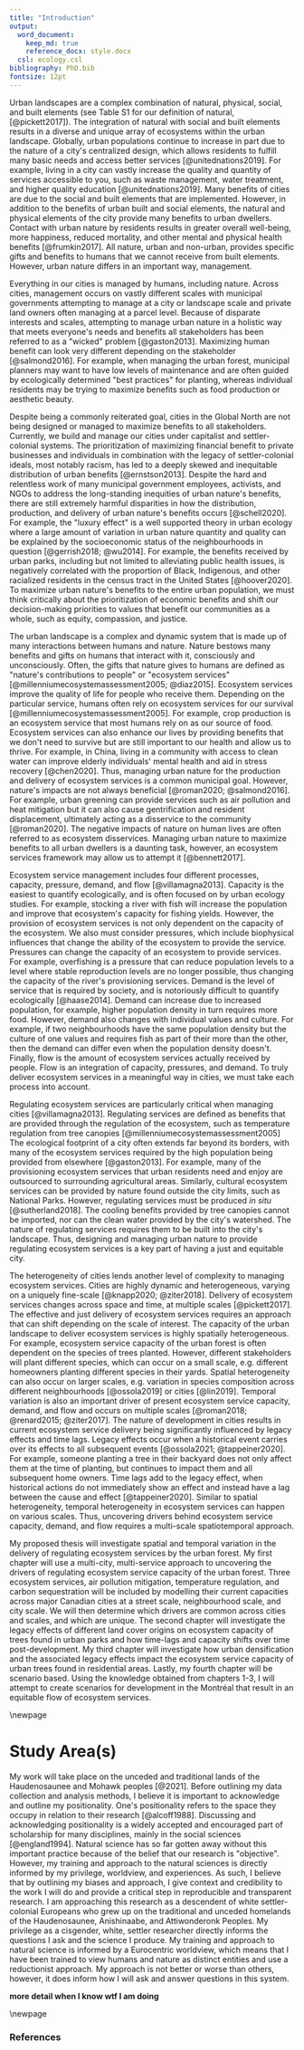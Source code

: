 ```yaml
---
title: "Introduction"
output: 
  word_document:
    keep_md: true 
    reference_docx: style.docx
  csl: ecology.csl
bibliography: PhD.bib
fontsize: 12pt
---
```


Urban landscapes are a complex combination of natural, physical, social, and built elements (see Table S1 for our definition of natural, [@pickett2017]). The integration of natural with social and built elements results in a diverse and unique array of ecosystems within the urban landscape. Globally, urban populations continue to increase in part due to the nature of a city's centralized design, which allows residents to fulfill many basic needs and access better services [@unitednations2019]. For example, living in a city can vastly increase the quality and quantity of services accessible to you, such as waste management, water treatment, and higher quality education [@unitednations2019]. Many benefits of cities are due to the social and built elements that are implemented. However, in addition to the benefits of urban built and social elements, the natural and physical elements of the city provide many benefits to urban dwellers. Contact with urban nature by residents results in greater overall well-being, more happiness, reduced mortality, and other mental and physical health benefits [@frumkin2017]. All nature, urban and non-urban, provides specific gifts and benefits to humans that we cannot receive from built elements. However, urban nature differs in an important way, management.  

Everything in our cities is managed by humans, including nature. Across cities, management occurs on vastly different scales with municipal governments attempting to manage at a city or landscape scale and private land owners often managing at a parcel level. Because of disparate interests and scales, attempting to manage urban nature in a holistic way that meets everyone's needs and benefits all stakeholders has been referred to as a "wicked" problem [@gaston2013]. Maximizing human benefit can look very different depending on the stakeholder [@salmond2016]. For example, when managing the urban forest, municipal planners may want to have low levels of maintenance and are often guided by ecologically determined "best practices" for planting, whereas individual residents may be trying to maximize benefits such as food production or aesthetic beauty.    

Despite being a commonly reiterated goal, cities in the Global North are not being designed or managed to maximize benefits to all stakeholders. Currently, we build and manage our cities under capitalist and settler-colonial systems. The prioritization of maximizing financial benefit to private businesses and individuals in combination with the legacy of settler-colonial ideals, most notably racism, has led to a deeply skewed and inequitable distribution of urban benefits [@ernstson2013]. Despite the hard and relentless work of many municipal government employees, activists, and NGOs to address the long-standing inequities of urban nature's benefits, there are still extremely harmful disparities in how the distribution, production, and delivery of urban nature's benefits occurs [@schell2020]. For example, the "luxury effect" is a well supported theory in urban ecology where a large amount of variation in urban nature quantity and quality can be explained by the socioeconomic status of the neighbourhoods in question [@gerrish2018; @wu2014]. For example, the benefits received by urban parks, including but not limited to alleviating public health issues, is negatively correlated with the proportion of Black, Indigenous, and other racialized residents in the census tract in the United States [@hoover2020]. To maximize urban nature's benefits to the entire urban population, we must think critically about the prioritization of economic benefits and shift our decision-making priorities to values that benefit our communities as a whole, such as equity, compassion, and justice.  

The urban landscape is a complex and dynamic system that is made up of many interactions between humans and nature. Nature bestows many benefits and gifts on humans that interact with it, consciously and unconsciously. Often, the gifts that nature gives to humans are defined as "nature's contributions to people" or "ecosystem services" [@millenniumecosystemassessment2005; @diaz2015]. Ecosystem services improve the quality of life for people who receive them. Depending on the particular service, humans often rely on ecosystem services for our survival [@millenniumecosystemassessment2005]. For example, crop production is an ecosystem service that most humans rely on as our source of food. Ecosystem services can also enhance our lives by providing benefits that we don't need to survive but are still important to our health and allow us to thrive. For example, in China, living in a community with access to clean water can improve elderly individuals' mental health and aid in stress recovery [@chen2020]. Thus, managing urban nature for the production and delivery of ecosystem services is a common municipal goal. However, nature's impacts are not always beneficial [@roman2020; @salmond2016]. For example, urban greening can provide services such as air pollution and heat mitigation but it can also cause gentrification and resident displacement, ultimately acting as a disservice to the community [@roman2020]. The negative impacts of nature on human lives are often referred to as ecosystem disservices. Managing urban nature to maximize benefits to all urban dwellers is a daunting task, however, an ecosystem services framework may allow us to attempt it [@bennett2017].  

Ecosystem service management includes four different processes, capacity, pressure, demand, and flow [@villamagna2013]. Capacity is the easiest to quantify ecologically, and is often focused on by urban ecology studies. For example, stocking a river with fish will increase the population and improve that ecosystem's capacity for fishing yields. However, the provision of ecosystem services is not only dependent on the capacity of the ecosystem. We also must consider pressures, which include biophysical influences that change the ability of the ecosystem to provide the service. Pressures can change the capacity of an ecosystem to provide services. For example, overfishing is a pressure that can reduce population levels to a level where stable reproduction levels are no longer possible, thus changing the capacity of the river's provisioning services. Demand is the level of service that is required by society, and is notoriously difficult to quantify ecologically [@haase2014]. Demand can increase due to increased population, for example, higher population density in turn requires more food. However, demand also changes with individual values and culture. For example, if two neighbourhoods have the same population density but the culture of one values and requires fish as part of their more than the other, then the demand can differ even when the population density doesn't. Finally, flow is the amount of ecosystem services actually received by people. Flow is an integration of capacity, pressures, and demand. To truly deliver ecosystem services in a meaningful way in cities, we must take each process into account.  

Regulating ecosystem services are particularly critical when managing cities [@villamagna2013]. Regulating services are defined as benefits that are provided through the regulation of the ecosystem, such as temperature regulation from tree canopies [@millenniumecosystemassessment2005] The ecological footprint of a city often extends far beyond its borders, with many of the ecosystem services required by the high population being provided from elsewhere [@gaston2013]. For example, many of the provisioning ecosystem services that urban residents need and enjoy are outsourced to surrounding agricultural areas. Similarly, cultural ecosystem services can be provided by nature found outside the city limits, such as National Parks. However, regulating services must be produced *in situ* [@sutherland2018]. The cooling benefits provided by tree canopies cannot be imported, nor can the clean water provided by the city's watershed. The nature of regulating services requires them to be built into the city's landscape. Thus, designing and managing urban nature to provide regulating ecosystem services is a key part of having a just and equitable city.  

The heterogeneity of cities lends another level of complexity to managing ecosystem services. Cities are highly dynamic and heterogeneous, varying on a uniquely fine-scale [@knapp2020; @ziter2018]. Delivery of ecosystem services changes across space and time, at multiple scales [@pickett2017]. The effective and just delivery of ecosystem services requires an approach that can shift depending on the scale of interest. The capacity of the urban landscape to deliver ecosystem services is highly spatially heterogeneous. For example, ecosystem service capacity of the urban forest is often dependent on the species of trees planted. However, different stakeholders will plant different species, which can occur on a small scale, e.g. different homeowners planting different species in their yards. Spatial heterogeneity can also occur on larger scales, e.g. variation in species composition across different neighbourhoods [@ossola2019] or cities [@lin2019]. Temporal variation is also an important driver of present ecosystem service capacity, demand, and flow and occurs on multiple scales [@roman2018; @renard2015; @ziter2017]. The nature of development in cities results in current ecosystem service delivery being significantly influenced by legacy effects and time lags. Legacy effects occur when a historical event carries over its effects to all subsequent events [@ossola2021; @tappeiner2020]. For example, someone planting a tree in their backyard does not only affect them at the time of planting, but continues to impact them and all subsequent home owners. Time lags add to the legacy effect, when historical actions do not immediately show an effect and instead have a lag between the cause and effect [@tappeiner2020]. Similar to spatial heterogeneity, temporal heterogeneity in ecosystem services can happen on various scales. Thus, uncovering drivers behind ecosystem service capacity, demand, and flow requires a multi-scale spatiotemporal approach. 

My proposed thesis will investigate spatial and temporal variation in the delivery of regulating ecosystem services by the urban forest. My first chapter will use a multi-city, multi-service approach to uncovering the drivers of regulating ecosystem service capacity of the urban forest. Three ecosystem services, air pollution mitigation, temperature regulation, and carbon sequestration will be included by modelling their current capacities across major Canadian cities at a street scale, neighbourhood scale, and city scale. We will then determine which drivers are common across cities and scales, and which are unique. The second chapter will investigate the legacy effects of different land cover origins on ecosystem capacity of trees found in urban parks and how time-lags and capacity shifts over time post-development. My third chapter will investigate how urban densification and the associated legacy effects impact the ecosystem service capacity of urban trees found in residential areas. Lastly, my fourth chapter will be scenario based. Using the knowledge obtained from chapters 1-3, I will attempt to create scenarios for development in the Montréal that result in an equitable flow of ecosystem services.

\newpage
# Study Area(s)
My work will take place on the unceded and traditional lands of the Haudenosaunee and Mohawk peoples [@2021]. Before outlining my data collection and analysis methods, I believe it is important to acknowledge and outline my positionality. One's positionality refers to the space they occupy in relation to their research [@alcoff1988]. Discussing and acknowledging positionality is a widely accepted and encouraged part of scholarship for many disciplines, mainly in the social sciences [@england1994]. Natural science has so far gotten away without this important practice because of the belief that our research is "objective". However, my training and approach to the natural sciences is directly informed by my privilege, worldview, and experiences. As such, I believe that by outlining my biases and approach, I give context and credibility to the work I will do and provide a critical step in reproducible and transparent research. I am approaching this research as a descendent of white settler-colonial Europeans who grew up on the traditional and unceded homelands of the Haudenosaunee, Anishinaabe, and Attiwonderonk Peoples. My privilege as a cisgender, white, settler researcher directly informs the questions I ask and the science I produce. My training and approach to natural science is informed by a Eurocentric worldview, which means that I have been trained to view humans and nature as distinct entities and use a reductionist approach. My approach is not better or worse than others, however, it does inform how I will ask and answer questions in this system.

**more detail when I know wtf I am doing**

\newpage
### References
